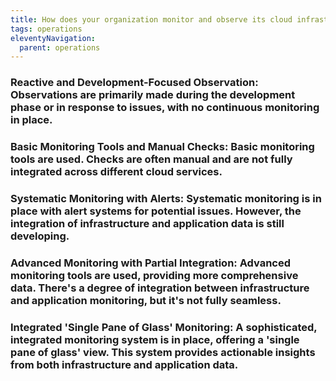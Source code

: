 ```yaml
---
title: How does your organization monitor and observe its cloud infrastructure and application data?
tags: operations
eleventyNavigation:
  parent: operations
---
```


### **Reactive and Development-Focused Observation:** Observations are primarily made during the development phase or in response to issues, with no continuous monitoring in place.

### **Basic Monitoring Tools and Manual Checks:** Basic monitoring tools are used. Checks are often manual and are not fully integrated across different cloud services.

### **Systematic Monitoring with Alerts:** Systematic monitoring is in place with alert systems for potential issues. However, the integration of infrastructure and application data is still developing.

### **Advanced Monitoring with Partial Integration:** Advanced monitoring tools are used, providing more comprehensive data. There's a degree of integration between infrastructure and application monitoring, but it's not fully seamless.

### **Integrated 'Single Pane of Glass' Monitoring:** A sophisticated, integrated monitoring system is in place, offering a 'single pane of glass' view. This system provides actionable insights from both infrastructure and application data.
